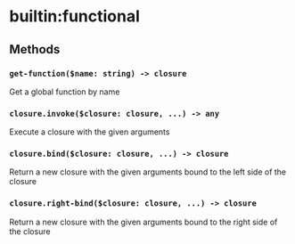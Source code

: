 # builtin:functional

## Methods

### `get-function($name: string) -> closure`
Get a global function by name

### `closure.invoke($closure: closure, ...) -> any`
Execute a closure with the given arguments

### `closure.bind($closure: closure, ...) -> closure`
Return a new closure with the given arguments bound to the left side of the closure

### `closure.right-bind($closure: closure, ...) -> closure`
Return a new closure with the given arguments bound to the right side of the closure